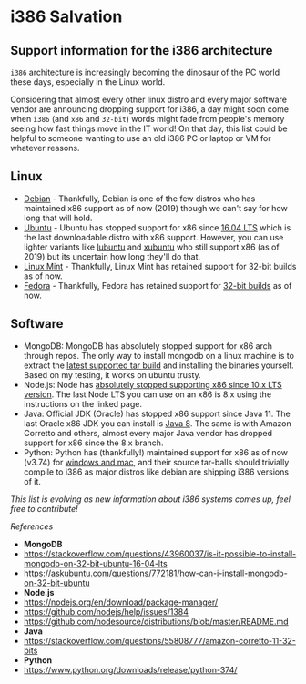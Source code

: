 # i386 Salvation

## Support information for the i386 architecture

`i386` architecture is increasingly becoming the dinosaur of the PC world these days, especially in the Linux world.

Considering that almost every other linux distro and every major software vendor are announcing dropping support for i386, a day might soon come when `i386` (and `x86` and `32-bit`) words might fade from people's memory seeing how fast things move in the IT world! On that day, this list could be helpful to someone wanting to use an old i386 PC or laptop or VM for whatever reasons.

## Linux

- [Debian](https://docs.python.org/) - Thankfully, Debian is one of the few distros who has maintained x86 support as of now (2019) though we can't say for how long that will hold.
- [Ubuntu](https://ubuntu.com) - Ubuntu has stopped support for x86 since [16.04 LTS](http://releases.ubuntu.com/16.04.6/) which is the last downloadable distro with x86 support. However, you can use lighter variants like [lubuntu](https://lubuntu.net/) and [xubuntu](https://xubuntu.org/) who still support x86 (as of 2019) but its uncertain how long they'll do that.
- [Linux Mint](https://linuxmint.com/download.php) - Thankfully, Linux Mint has retained support for 32-bit builds as of now.
- [Fedora](https://getfedora.org/) - Thankfully, Fedora has retained support for [32-bit builds](https://download.fedoraproject.org/pub/fedora-secondary/releases/30/Workstation/i386/) as of now.

## Software

- MongoDB: MongoDB has absolutely stopped support for x86 arch through repos. The only way to install mongodb on a linux machine is to extract the [latest supported tar build](https://fastdl.mongodb.org/linux/mongodb-linux-i686-3.0.6.tgz) and installing the binaries yourself. Based on my testing, it works on ubuntu trusty.
- Node.js: Node has [absolutely stopped supporting x86 since 10.x LTS version](https://github.com/nodesource/distributions/blob/master/README.md). The last Node LTS you can use on an x86 is 8.x using the instructions on the linked page.
- Java: Official JDK (Oracle) has stopped x86 support since Java 11. The last Oracle x86 JDK you can install is [Java 8](https://www.oracle.com/technetwork/java/javase/downloads/jdk8-downloads-2133151.html). The same is with Amazon Corretto and others, almost every major Java vendor has dropped support for x86 since the 8.x branch.
- Python: Python has (thankfully!) maintained support for x86 as of now (v3.74) for [windows and mac](https://www.python.org/downloads/release/python-374/), and their source tar-balls should trivially compile to i386 as major distros like debian are shipping i386 versions of it.

*This list is evolving as new information about i386 systems comes up, feel free to contribute!*


*References*
- **MongoDB**
- <https://stackoverflow.com/questions/43960037/is-it-possible-to-install-mongodb-on-32-bit-ubuntu-16-04-lts>
- <https://askubuntu.com/questions/772181/how-can-i-install-mongodb-on-32-bit-ubuntu>
- **Node.js**
- <https://nodejs.org/en/download/package-manager/>
- <https://github.com/nodejs/help/issues/1384>
- <https://github.com/nodesource/distributions/blob/master/README.md>
- **Java**
- <https://stackoverflow.com/questions/55808777/amazon-corretto-11-32-bits>
- **Python**
- <https://www.python.org/downloads/release/python-374/>